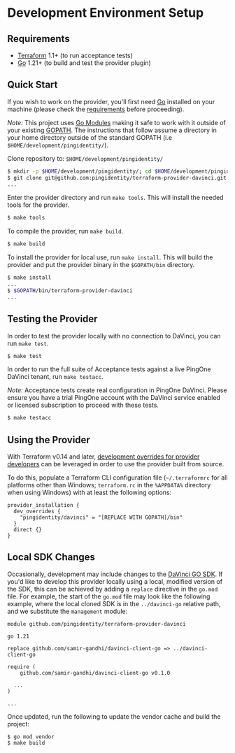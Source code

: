 # Development Environment Setup

## Requirements

- [Terraform](https://www.terraform.io/downloads.html) 1.1+ (to run acceptance tests)
- [Go](https://golang.org/doc/install) 1.21+ (to build and test the provider plugin)

## Quick Start

If you wish to work on the provider, you'll first need [Go](http://www.golang.org) installed on your machine (please check the [requirements](#requirements) before proceeding).

*Note:* This project uses [Go Modules](https://blog.golang.org/using-go-modules) making it safe to work with it outside of your existing [GOPATH](http://golang.org/doc/code.html#GOPATH). The instructions that follow assume a directory in your home directory outside of the standard GOPATH (i.e `$HOME/development/pingidentity/`).

Clone repository to: `$HOME/development/pingidentity/`

```sh
$ mkdir -p $HOME/development/pingidentity/; cd $HOME/development/pingidentity/
$ git clone git@github.com:pingidentity/terraform-provider-davinci.git
...
```

Enter the provider directory and run `make tools`. This will install the needed tools for the provider.

```sh
$ make tools
```

To compile the provider, run `make build`.

```sh
$ make build
```

To install the provider for local use, run `make install`. This will build the provider and put the provider binary in the `$GOPATH/bin` directory.

```sh
$ make install
...
$ $GOPATH/bin/terraform-provider-davinci
...
```

## Testing the Provider

In order to test the provider locally with no connection to DaVinci, you can run `make test`.

```sh
$ make test
```

In order to run the full suite of Acceptance tests against a live PingOne DaVinci tenant, run `make testacc`.

*Note:* Acceptance tests create real configuration in PingOne DaVinci.  Please ensure you have a trial PingOne account with the DaVinci service enabled or licensed subscription to proceed with these tests.

```sh
$ make testacc
```

## Using the Provider

With Terraform v0.14 and later, [development overrides for provider developers](https://www.terraform.io/docs/cli/config/config-file.html#development-overrides-for-provider-developers) can be leveraged in order to use the provider built from source.

To do this, populate a Terraform CLI configuration file (`~/.terraformrc` for all platforms other than Windows; `terraform.rc` in the `%APPDATA%` directory when using Windows) with at least the following options:

```hcl
provider_installation {
  dev_overrides {
    "pingidentity/davinci" = "[REPLACE WITH GOPATH]/bin"
  }
  direct {}
}
```

## Local SDK Changes

Occasionally, development may include changes to the [DaVinci GO SDK](https://github.com/samir-gandhi/davinci-client-go). If you'd like to develop this provider locally using a local, modified version of the SDK, this can be achieved by adding a `replace` directive in the `go.mod` file.  For example, the start of the `go.mod` file may look like the following example, where the local cloned SDK is in the `../davinci-go` relative path, and we substitute the `management` module:

```
module github.com/pingidentity/terraform-provider-davinci

go 1.21

replace github.com/samir-gandhi/davinci-client-go => ../davinci-client-go

require (
	github.com/samir-gandhi/davinci-client-go v0.1.0
  
  ...
)

...
```

Once updated, run the following to update the vendor cache and build the project:

```shell
$ go mod vendor
$ make build
```